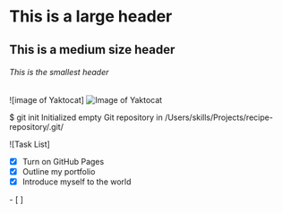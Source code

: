 # This is a large header
## This is a medium size header
###### This is the smallest header
![image of Yaktocat]
![Image of Yaktocat](https://octodex.github.com/images/yaktocat.png)

$ git init
Initialized empty Git repository in /Users/skills/Projects/recipe-repository/.git/

![Task List]

- [x] Turn on GitHub Pages
- [x] Outline my portfolio
- [x] Introduce myself to the world

\- \[ ]

